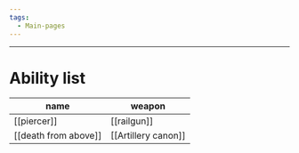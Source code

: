 ```yaml
---
tags:
  - Main-pages
---
```

---
# Ability list


| name                 | weapon              |
| -------------------- | ------------------- |
| [[piercer]]          | [[railgun]]         |
| [[death from above]] | [[Artillery canon]] |
